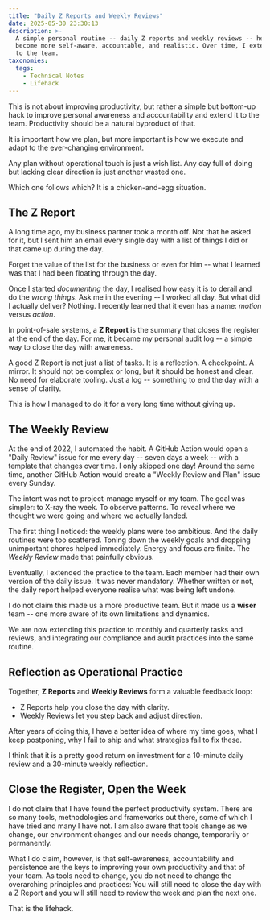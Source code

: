 ```yaml
---
title: "Daily Z Reports and Weekly Reviews"
date: 2025-05-30 23:30:13
description: >-
  A simple personal routine -- daily Z reports and weekly reviews -- helped me
  become more self-aware, accountable, and realistic. Over time, I extended it
  to the team.
taxonomies:
  tags:
    - Technical Notes
    - Lifehack
---
```


This is not about improving productivity, but rather a simple but bottom-up hack
to improve personal awareness and accountability and extend it to the team.
Productivity should be a natural byproduct of that.

<!-- more -->

It is important how we plan, but more important is how we execute and adapt to
the ever-changing environment.

Any plan without operational touch is just a wish list. Any day full of doing
but lacking clear direction is just another wasted one.

Which one follows which? It is a chicken-and-egg situation.

## The Z Report

A long time ago, my business partner took a month off. Not that he asked for it,
but I sent him an email every single day with a list of things I did or that
came up during the day.

Forget the value of the list for the business or even for him -- what I learned
was that I had been floating through the day.

Once I started _documenting_ the day, I realised how easy it is to derail and do
the _wrong things_. Ask me in the evening -- I worked all day. But what did I
actually deliver? Nothing. I recently learned that it even has a name: _motion_
versus _action_.

In point-of-sale systems, a **Z Report** is the summary that closes the register
at the end of the day. For me, it became my personal audit log -- a simple way
to close the day with awareness.

A good Z Report is not just a list of tasks. It is a reflection. A checkpoint. A
mirror. It should not be complex or long, but it should be honest and clear. No
need for elaborate tooling. Just a log -- something to end the day with a sense
of clarity.

This is how I managed to do it for a very long time without giving up.

## The Weekly Review

At the end of 2022, I automated the habit. A GitHub Action would open a "Daily
Review" issue for me every day -- seven days a week -- with a template that
changes over time. I only skipped one day! Around the same time, another GitHub
Action would create a "Weekly Review and Plan" issue every Sunday.

The intent was not to project-manage myself or my team. The goal was simpler: to
X-ray the week. To observe patterns. To reveal where we thought we were going
and where we actually landed.

The first thing I noticed: the weekly plans were too ambitious. And the daily
routines were too scattered. Toning down the weekly goals and dropping
unimportant chores helped immediately. Energy and focus are finite. The _Weekly
Review_ made that painfully obvious.

Eventually, I extended the practice to the team. Each member had their own
version of the daily issue. It was never mandatory. Whether written or not, the
daily report helped everyone realise what was being left undone.

I do not claim this made us a more productive team. But it made us a **wiser**
team -- one more aware of its own limitations and dynamics.

We are now extending this practice to monthly and quarterly tasks and reviews,
and integrating our compliance and audit practices into the same routine.

## Reflection as Operational Practice

Together, **Z Reports** and **Weekly Reviews** form a valuable feedback loop:

- Z Reports help you close the day with clarity.
- Weekly Reviews let you step back and adjust direction.

After years of doing this, I have a better idea of where my time goes, what I
keep postponing, why I fail to ship and what strategies fail to fix these.

I think that it is a pretty good return on investment for a 10-minute daily
review and a 30-minute weekly reflection.

## Close the Register, Open the Week

I do not claim that I have found the perfect productivity system. There are so
many tools, methodologies and frameworks out there, some of which I have tried
and many I have not. I am also aware that tools change as we change, our
environment changes and our needs change, temporarily or permanently.

What I do claim, however, is that self-awareness, accountability and persistence
are the keys to improving your own productivity and that of your team. As tools
need to change, you do not need to change the overarching principles and
practices: You will still need to close the day with a Z Report and you will
still need to review the week and plan the next one.

That is the lifehack.

<!-- REFERENCES -->

